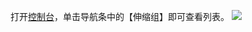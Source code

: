 打开[控制台](http://console.tcecqpoc.fsphere.cn/autoscaling)，单击导航条中的【伸缩组】即可查看列表。
![](http://imgcache.tcecqpoc.fsphere.cn/image/mccdn.qcloud.com/static/img/ff713a0ff792e49e5e8e099e59251b5a/image.png)